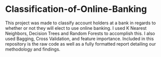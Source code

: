 # Classification-of-Online-Banking
This project was made to classify account holders at a bank in regards to whether or not they will elect to use online banking. I used K Nearest Neighbors,
Decision Trees and Random Forests to accomplish this. I also used Bagging, Cross Validation, and feature importance.  Included in this repository is the raw code as well as a fully formatted report detailing our methodology and findings. 
